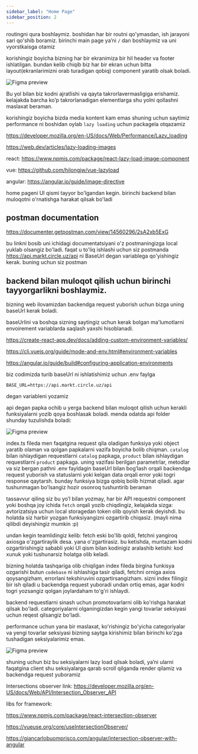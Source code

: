 ```yaml
---
sidebar_label: "Home Page"
sidebar_position: 2
---
```


routingni qura boshlaymiz. boshidan har bir routni qo'ymasdan, ish jarayoni sari qo'shib boramiz. 
birinchi main page ya’ni  `/` dan boshlaymiz va uni vyorstkaisga otamiz

korishingiz boyicha bizning har bir ekranimiza bir hil header va footer ishlatilgan. bundan kelib chiqib biz har bir ekran uchun bitta layout(ekranlarimizni orab turadigan qobiq) component yaratib olsak boladi.

![Figma preview](./img/template_demo.png)

Bu yol bilan biz kodni ajratlishi va qayta takrorlavermasligiga erishamiz. kelajakda barcha ko’p takrorlanadigan elementlarga shu yolni qollashni maslaxat beraman.
 
korishingiz boyicha bizda media kontent kam emas shuning uchun saytimiz performance ni boshidan oylab `lazy loading` uchun packagela otqazamiz 

https://developer.mozilla.org/en-US/docs/Web/Performance/Lazy_loading

https://web.dev/articles/lazy-loading-images

react: https://www.npmjs.com/package/react-lazy-load-image-component

vue: https://github.com/hilongjw/vue-lazyload

angular: https://angular.io/guide/image-directive

home pageni UI qismi tayyor bo'lgandan kegin. birinchi backend bilan muloqotni o'rnatishga harakat qilsak bo'ladi


## postman documentation


https://documenter.getpostman.com/view/14560296/2sA2xb5ExG

bu linkni bosib uni ichidagi documentatsiyani o'z postmaningizga local yuklab olsangiz bo'ladi.
faqat u to'liq ishlashi uchun siz postmanda https://api.markt.circle.uz/api
ni BaseUrl degan variablega qo'yishingiz kerak.
buning uchun siz postman

## backend bilan muloqot qilish uchun birinchi tayyorgarlikni boshlaymiz.

bizning web ilovamizdan backendga request yuborish uchun bizga uning baseUrl kerak boladi.

baseUrlini va boshqa sizning saytingiz uchun kerak bolgan ma'lumotlarni envoirement variablarda saqlash yaxshi hisoblanadi.

https://create-react-app.dev/docs/adding-custom-environment-variables/

https://cli.vuejs.org/guide/mode-and-env.html#environment-variables

https://angular.io/guide/build#configuring-application-environments 

biz codimizda turib baseUrl ni ishlatishimiz uchun .env faylga

`BASE_URL=https://api.markt.circle.uz/api` 

degan variableni yozamiz


api degan papka ochib u yerga backend bilan muloqot qilish uchun kerakli funksiyalarni yozib qoya boshlasak boladi. 
menda odatda api folder shunday tuzulishda boladi:

![Figma preview](./img/api_files_demo.png)

index.ts fileda men faqatgina request qila oladigan funksiya yoki object yaratib olaman va qolgan papkalarni vazifa boyicha bolib chiqman. `catalog` bilan ishlaydigan requestlarni `catalog` papkaga, `product` bilan ishlaydigan requestlarni `product` papkaga. uning vazifasi berilgan parametrlar, metodlar va  siz bergan pathni .env fayldagin baseUrl bilan bog’lash orqali
backendga request yuborish va statuslarni yoki kelgan data orqali error yoki togri response qaytarsh.
bunday funksiya bizga qobiq bolib hizmat qiladi. agar tushunmagan bo'lsangiz hozir osonroq tushuntirib beraman

tassavvur qiling siz bu yo’l bilan yozmay, har bir  API requestni component yoki boshqa joy ichida `fetch` orqali yozib chiqdingiz,
kelajakda sizga: avtorizatsiya uchun  local storagedan token olib qoyish kerak deyishdi. 
bu holatda siz harbir yozgan funksiyangizni ozgartirib chiqasiz.  (mayli nima qilibdi deyishingiz mumkin :p)

undan kegin teamlidingiz kelib: fetch eski bo'lib qoldi, fetchni yangiroq axiosga o'zgartiraylik desa. yana o'zgartirasiz. bu ketishda, muntazam kodni ozgartirishingiz sababli yoki UI qism bilan kodinigiz aralashib ketishi: kod xunuk yoki tushunarsiz holatga olib keladi. 

bizning holatda tashqariga olib chiqilgan index fileda birgina funkisya ozgarishi butun `codebase` ni ishlashiga tasir qiladi, fetchni orniga axios qoysangizham, errorlani tekshiruvini ozgartirsangizham. sizni index filingiz bir ish qiladi u backendga request yuboradi undan ortiq emas, agar kodni togri yozsangiz qolgan joylardaham to'g'ri ishlaydi.


backend requestlarni sinash uchun promotovarlarni olib ko'rishga harakat qilsak bo'ladi.
categoriyalarni olganingizdan kegin yangi tovarlar seksiyasi uchun reqest qilsangiz bo'ladi. 

performance uchun yana bir maslaxat, ko'rishingiz bo'yicha categoriyalar va yengi tovarlar seksiyasi bizning saytga kirishimiz bilan birinchi ko'zga tushadigan seksiyalarimiz emas. 

![Figma preview](./img/home_lazy_sections_demo.png)

shuning uchun biz bu seksiyalarni lazy load qilsak boladi, ya’ni ularni faqatgina client shu seksiyalarga qarab scroll qilganda render qilamiz va backendga request yuboramiz

Intersections observer link:
https://developer.mozilla.org/en-US/docs/Web/API/Intersection_Observer_API

libs for framework:

https://www.npmjs.com/package/react-intersection-observer

https://vueuse.org/core/useIntersectionObserver/

https://giancarlobuomprisco.com/angular/intersection-observer-with-angular